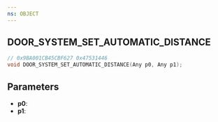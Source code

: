 ```yaml
---
ns: OBJECT
---
```

## DOOR_SYSTEM_SET_AUTOMATIC_DISTANCE

```c
// 0x9BA001CB45CBF627 0x47531446
void DOOR_SYSTEM_SET_AUTOMATIC_DISTANCE(Any p0, Any p1);
```

## Parameters
* **p0**:
* **p1**:
